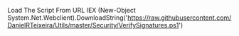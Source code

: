 Load The Script From URL
        IEX (New-Object System.Net.Webclient).DownloadString('https://raw.githubusercontent.com/DanielRTeixeira/Utils/master/Security/VerifySignatures.ps1')
